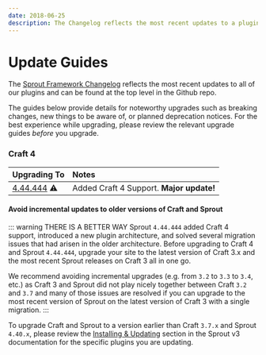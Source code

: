 ```yaml
---
date: 2018-06-25
description: The Changelog reflects the most recent updates to a plugin and can be found at the top level in the Github repo for each plugin.
---
```


# Update Guides

The [Sprout Framework Changelog](https://github.com/barrelstrength/craft-sprout#changelog) reflects the most recent updates to all of our plugins and can be found at the top level in the Github repo.

The guides below provide details for noteworthy upgrades such as breaking changes, new things to be aware of, or planned deprecation notices. For the best experience while upgrading, please review the relevant upgrade guides _before_ you upgrade.

### Craft 4

| Upgrading&nbsp;To           | Notes                                    | 
|:----------------------------|:-----------------------------------------|
| [4.44.444][#Upgradev440] ⚠️ | Added Craft 4 Support. **Major update!** |

[#Upgradev440]: ./../updates/v4.44.444.md

#### Avoid incremental updates to older versions of Craft and Sprout

::: warning THERE IS A BETTER WAY
Sprout `4.44.444` added Craft 4 support, introduced a new plugin architecture, and solved several migration issues that had arisen in the older architecture. Before upgrading to Craft 4 and Sprout `4.44.444`, upgrade your site to the latest version of Craft 3.x and the most recent Sprout releases on Craft 3 all in one go.

We recommend avoiding incremental upgrades (e.g. from `3.2` to `3.3` to `3.4`, etc.) as Craft 3 and Sprout did not play nicely together between Craft `3.2` and `3.7` and many of those issues are resolved if you can upgrade to the most recent version of Sprout on the latest version of Craft 3 with a single migration.
:::

To upgrade Craft and Sprout to a version earlier than Craft `3.7.x` and Sprout `4.40.x`, please review the [Installing &amp; Updating][#v3Docs] section in the Sprout v3 documentation for the specific plugins you are updating.

[#v3Docs]: https://sprout.barrelstrengthdesign.com/docs/v3/

